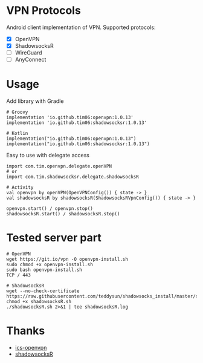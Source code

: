 # VPN Protocols
Android client implementation of VPN. Supported protocols:
- [x] OpenVPN
- [x] ShadowsocksR
- [ ] WireGuard
- [ ] AnyConnect

# Usage
Add library with Gradle
```
# Groovy
implementation 'io.github.tim06:openvpn:1.0.13'
implementation 'io.github.tim06:shadowsocksr:1.0.13'

# Kotlin
implementation("io.github.tim06:openvpn:1.0.13")
implementation("io.github.tim06:shadowsocksr:1.0.13")
```
Easy to use with delegate access
```
import com.tim.openvpn.delegate.openVPN
# or
import com.tim.shadowsocksr.delegate.shadowsocksR

# Activity
val openvpn by openVPN(OpenVPNConfig()) { state -> }
val shadowsocksR by shadowsocksR(ShadowsocksRVpnConfig()) { state -> }

openvpn.start() / openvpn.stop()
shadowsocksR.start() / shadowsocksR.stop()
```
# Tested server part
```
# OpenVPN
wget https://git.io/vpn -O openvpn-install.sh
sudo chmod +x openvpn-install.sh
sudo bash openvpn-install.sh
TCP / 443

# ShadowsocksR
wget --no-check-certificate https://raw.githubusercontent.com/teddysun/shadowsocks_install/master/shadowsocksR.sh
chmod +x shadowsocksR.sh
./shadowsocksR.sh 2>&1 | tee shadowsocksR.log
```

# Thanks
- [ics-openvpn](https://github.com/schwabe/ics-openvpn/)
- [shadowsocksR](https://github.com/shadowsocksrr/shadowsocksr-libev/)
